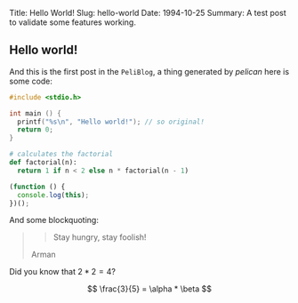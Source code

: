 Title: Hello World!
Slug: hello-world
Date: 1994-10-25
Summary: A test post to validate some features working.

## Hello world!

And this is the first post in the `PeliBlog`, a thing generated by *pelican* here is some code:

```c
#include <stdio.h>

int main () {
  printf("%s\n", "Hello world!"); // so original!
  return 0;
}
```

```python
# calculates the factorial
def factorial(n):
  return 1 if n < 2 else n * factorial(n - 1)
```

```javascript
(function () {
  console.log(this);
})();
```

And some blockquoting:

> > Stay hungry, stay foolish!
>
> Arman

Did you know that $2*2=4$?

$$ \frac{3}{5} = \alpha * \beta $$

